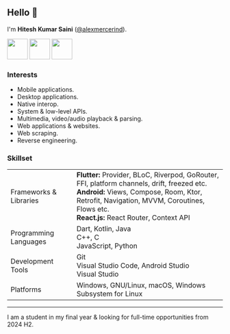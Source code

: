 ## Hello 👋

I'm **Hitesh Kumar Saini** ([@alexmercerind](https://github.com/alexmercerind)).

<a href="https://linkedin.com/in/hitesh-kumar-saini"><img src="https://github.com/alexmercerind/alexmercerind/assets/28951144/c5046308-eacc-43e8-9e51-87586ef82a73" width="48" height="48"></a>
<a href="https://x.com/alexmercerind"><img src="https://github.com/alexmercerind/alexmercerind/assets/28951144/d8406b69-7304-4b9b-a804-02e2721d1ef2" width="48" height="48"></a>
<a href="mailto:saini123hitesh@gmail.com"><img src="https://github.com/alexmercerind/alexmercerind/assets/28951144/8847d405-c0fd-4c23-b925-aa69c89b5eb2" width="48" height="48"></a>

### Interests

- Mobile applications.
- Desktop applications.
- Native interop.
- System & low-level APIs.
- Multimedia, video/audio playback & parsing.
- Web applications & websites.
- Web scraping.
- Reverse engineering.

### Skillset

<table>
  <tr>
    <td>Frameworks & Libraries</td>
    <td>
      <strong>Flutter: </strong>
      Provider, BLoC, Riverpod, GoRouter, FFI, platform channels, drift, freezed etc.
      <br>
      <strong>Android: </strong>
      Views, Compose, Room, Ktor, Retrofit, Navigation, MVVM, Coroutines, Flows etc.
      <br>
      <strong>React.js: </strong>
      React Router, Context API
      <br>
    </td>
  </tr>
  <tr>
    <td>Programming Languages</td>
    <td>
      Dart, Kotlin, Java
      <br>
      C++, C
      <br>
      JavaScript, Python
    </td>
  </tr>
  <tr>
    <td>Development Tools</td>
    <td>
      Git
      <br>
      Visual Studio Code, Android Studio
      <br>
      Visual Studio
    </td>
  </tr>
  <tr>
    <td>Platforms</td>
    <td>
      Windows, GNU/Linux, macOS, Windows Subsystem for Linux
    </td>
  </tr>
</table>

<hr>

I am a student in my final year & looking for full-time opportunities from 2024 H2.

<!--

![](https://github.com/alexmercerind/github-stats/blob/master/generated/overview.svg?raw=true)
![](https://github.com/alexmercerind/github-stats/blob/master/generated/languages.svg?raw=true)

-->
